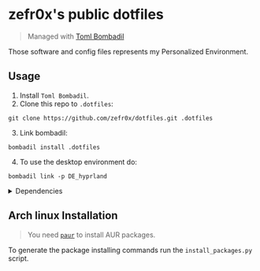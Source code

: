 # zefr0x's public dotfiles

> Managed with [Toml Bombadil](https://oknozor.github.io/toml-bombadil/)

Those software and config files represents my Personalized Environment.

## Usage

1. Install `Toml Bombadil`.
2. Clone this repo to `.dotfiles`:

```
git clone https://github.com/zefr0x/dotfiles.git .dotfiles
```

3. Link bombadil:

```
bombadil install .dotfiles
```

4. To use the desktop environment do:

```
bombadil link -p DE_hyprland
```

<details>
<summary>Dependencies</summary>

### GUI Applications

- [Alacritty](https://alacritty.org/)
- [SQliteBrowser](https://sqlitebrowser.org/)
- [D Spy](https://apps.gnome.org/app/org.gnome.dspy/)
- [ghostwriter](https://ghostwriter.kde.org/)
- [mpv](https://mpv.io/)
  - [mpv-mpris](https://github.com/hoyon/mpv-mpris)
- [swayimg](https://github.com/artemsen/swayimg)
- [Easy Effects](https://github.com/wwmm/easyeffects)
- [Qalculate! Qt](https://qalculate.github.io/)
- [zathura](https://pwmt.org/projects/zathura/)
  - [zathura-pdf-mupdf](https://pwmt.org/projects/zathura-pdf-mupdf/)
- [Thunar](https://docs.xfce.org/xfce/thunar/start)
  - [gvfs](https://wiki.gnome.org/Projects/gvfs)
  - [thunar-archive-plugin](https://docs.xfce.org/xfce/thunar/archive)
  - [thunar-media-tags-plugin](https://docs.xfce.org/xfce/thunar/media-tags)
  - [tumbler](https://docs.xfce.org/xfce/tumbler/start)
    - [ffmpegthumbnailer](https://github.com/dirkvdb/ffmpegthumbnailer)
    - [poppler-glib](https://poppler.freedesktop.org/)
    - [libgsf](https://www.digital-scurf.org/software/libgfshare)
- [SlimBookBattery](https://github.com/slimbook/slimbookbattery)
- [System Config Printer](https://github.com/OpenPrinting/system-config-printer)
- [Dialect](https://apps.gnome.org/app/app.drey.Dialect/)

### Desktop Environment

- [rofi](https://github.com/lbonn/rofi)
  - [rofi-calc](https://github.com/svenstaro/rofi-calc)
  - [rofi-emoji](https://github.com/Mange/rofi-emoji)
  - [foxmarks](https://github.com/zefr0x/foxmarks)
- [network-manager-applet](https://gitlab.gnome.org/GNOME/network-manager-applet)
- [gnome-keyring](https://wiki.gnome.org/Projects/GnomeKeyring)
- [PolKit Gnome](https://gitlab.gnome.org/Archive/policykit-gnome)
- [greetd](https://git.sr.ht/~kennylevinsen/greetd)
  - [tuigreet](https://github.com/apognu/tuigreet)
- [brightnessctl](https://github.com/Hummer12007/brightnessctl)
- [dex](https://github.com/jceb/dex)

#### Hyprland (Wayland)

- [Hyprland](https://github.com/hyprwm/Hyprland)
  - [xdg-desktop-portal-hyprland](https://github.com/hyprwm/xdg-desktop-portal-hyprland)
  - [xdg-desktop-portal-gtk](https://github.com/flatpak/xdg-desktop-portal-gtk)
  - [Waybar](https://github.com/Alexays/Waybar)
    - [lsof](https://github.com/lsof-org/lsof)
    - [jq](https://github.com/jqlang/jq)
  - [Hyprland Per Window Layout](https://github.com/coffebar/hyprland-per-window-layout)
  - [swayidle](https://github.com/swaywm/swayidle)
  - [swaylock](https://github.com/swaywm/swaylock)
- [swappy](https://github.com/jtheoof/swappy)
  - [wayshot](https://github.com/waycrate/wayshot)
  - [slurp](https://github.com/emersion/slurp)
- [SwayNotificationCenter](https://github.com/ErikReider/SwayNotificationCenter)
  - [ianny](https://github.com/zefr0x/ianny)

You need to enable `greetd`

```
sudo systemctl enable greetd.service
```

You need to config `greetd` by editing `/etc/greetd/config.toml` to be

```
[terminal]
vt = 1

[default_session]
command = "tuigreet --remember --remember-user-session --user-menu --time --cmd Hyprland"
user = "greeter"
```

To integrate gnome-keyring add those lines to `/etc/pam.d/greetd` and `/etc/pam.d/login`

```
auth       optional     pam_gnome_keyring.so
session    optional     pam_gnome_keyring.so auto_start
```

and add this line to `/etc/pam.d/passwd`

```
password	optional	pam_gnome_keyring.so
```

### Fonts

- [Noto Fonts](https://fonts.google.com/noto)
- [JetBrainsMono Nerd](https://www.nerdfonts.com/)
- [Nerd Fonts Ubuntu](https://github.com/ryanoasis/nerd-fonts)
- [ttf-dejavu-ib](http://dejavu-fonts.org/wiki/Main_Page)
- [Cantarell](https://cantarell.gnome.org/)

### Themes

#### Icons

- [Papirus Icon Theme](https://github.com/PapirusDevelopmentTeam/papirus-icon-theme)
- [Adwaita Icon Theme](https://gitlab.gnome.org/GNOME/adwaita-icon-theme)

#### UI

- [qt5ct](https://sourceforge.net/projects/qt5ct/)
- [qt6ct](https://github.com/trialuser02/qt6ct)
- [kvantum](https://github.com/tsujan/Kvantum)
- [libadwaita](https://gnome.pages.gitlab.gnome.org/libadwaita/)

Set the Qt5 theme by adding this line: `QT_QPA_PLATFORMTHEME=qt5ct` to your `/etc/environment` file.

Prefer dark theme for GTK-4:

```shell
gsettings set org.gnome.desktop.interface color-scheme prefer-dark
```

### CLI/TUI Applications/Tools

- [git](https://git-scm.com/)
  - [delta](https://github.com/dandavison/delta)
- [just](https://github.com/casey/just)
- [python-livereload](https://github.com/lepture/python-livereload)
- [libqalculate](https://qalculate.github.io/)
- [pastel](https://github.com/sharkdp/pastel)

### CLI Utilities

- [Open Doas](https://github.com/Duncaen/OpenDoas)
- [bat](https://github.com/sharkdp/bat)
- [fd](https://github.com/sharkdp/fd)
- [zoxide](https://github.com/ajeetdsouza/zoxide)
- [eza](https://github.com/eza-community/eza)
- [ripgrep](https://github.com/BurntSushi/ripgrep)
- [dysk](https://github.com/Canop/dysk)
- [hexyl](https://github.com/sharkdp/hexyl)
- [handlr](https://github.com/chmln/handlr)
- [trash-cli](https://github.com/andreafrancia/trash-cli)
- [ripdrag](https://github.com/nik012003/ripdrag)
- [broot](https://github.com/Canop/broot)
- [hyperfine](https://github.com/sharkdp/hyperfine)
- [tokei](https://github.com/XAMPPRocky/tokei)
- [jless](https://github.com/PaulJuliusMartinez/jless)
- [skim](https://github.com/lotabout/skim)
- [wl-clipboard](https://github.com/bugaevc/wl-clipboard)
- [onefetch](https://github.com/o2sh/onefetch)
- [nvtop](https://github.com/Syllo/nvtop)
- [htop](https://htop.dev/)

Since the `br` shell function is custom, after restarting the shell, run that:

```
br --set-install-state refused
```

### Shell

- [fish](https://fishshell.com/)
  - [Tide](https://github.com/IlanCosman/tide)
  - [bass](https://github.com/edc/bass)
  - [virtualfish](https://github.com/justinmayer/virtualfish)
- [dash](https://en.wikipedia.org/wiki/Debian_Almquist_shell)

### NeoVim <sup>`Text Editor`</sup>

- [neovim](https://neovim.io/)

### Language Servers

- [Python LSP Server](https://github.com/python-lsp/python-lsp-server) <sup>`Python`</sup>
  - [python-lsp-black](https://github.com/python-lsp/python-lsp-black)
- [TexLab](https://github.com/latex-lsp/texlab) <sup>`LaTex`</sup>
- [VSCode CSS LanguageServer](https://github.com/microsoft/vscode/tree/main/extensions/css-language-features/server) <sup>`CSS`</sup>
- [VSCode HTML LanguageServer](https://github.com/microsoft/vscode/tree/main/extensions/html-language-features/server) <sup>`HTML`</sup>
- [emmet-ls](https://github.com/aca/emmet-ls) <sup>`HTML5/CSS3 snippets`</sup>
- [lua-language-server](https://github.com/sumneko/lua-language-server) <sup>`Lua`</sup>
- [VSCode jSON LanguageServer](https://github.com/microsoft/vscode/tree/main/extensions/json-language-features/server) <sup>`JSON`</sup>
- [YAML Language Server](https://github.com/redhat-developer/yaml-language-server) <sup>`YAML`</sup>
- [Eclipse JDT Language Server](https://github.com/eclipse/eclipse.jdt.ls)

### Linters

- [Flawfinder](https://dwheeler.com/flawfinder/) <sup>`C/C++`</sup>
- [mypy](http://www.mypy-lang.org/) <sup>`Python`</sup>
- [flake8](https://flake8.pycqa.org/) <sup>`Python`</sup>
  - [pep8-naming](https://github.com/PyCQA/pep8-naming)
  - [flake8-builtins](https://github.com/gforcada/flake8-builtins)
  - [flake8-comprehensions](https://github.com/adamchainz/flake8-comprehensions)
  - [flake8-bugbear](https://github.com/PyCQA/flake8-bugbear)
- [python-pydocstyle](http://www.pydocstyle.org/) <sup>`Python`</sup>
- [Bandit](https://github.com/PyCQA/bandit) <sup>`Python`</sup>
- [selene-linter](https://github.com/Kampfkarren/selene) <sup>`Lua`</sup>
- [Stylelint](https://stylelint.io/) <sup>`CSS`</sup>
- [Tidy](https://www.html-tidy.org/) <sup>`HTML`</sup>

### Formatters

- [Black](https://github.com/psf/black) <sup>`Python`</sup>
- [StyLua](https://github.com/JohnnyMorganz/StyLua) <sup>`Lua`</sup>

### Linkers

- [mold](https://github.com/rui314/mold)

### Programming Languages Tools/Compilers/Interpreters

#### Rust

- [rustup](https://github.com/rust-lang/rustup.rs)
  - [cargo-outdated](https://github.com/kbknapp/cargo-outdated)
  - [cargo-bloat](https://github.com/RazrFalcon/cargo-bloat)
  - [cargo-nextest](https://nexte.st/)
  - [cargo-asm](https://github.com/gnzlbg/cargo-asm)
  - [cargo-depgraph](https://github.com/jplatte/cargo-depgraph)
  - [cargo-supply-chain](https://github.com/rust-secure-code/cargo-supply-chain)
  - [cargo-deny](https://github.com/EmbarkStudios/cargo-deny)
  - [cargo-sort](https://github.com/DevinR528/cargo-sort)

After installing it you need to run:

```shell
rustup default stable

rustup component add rust-analyzer
```

> **Note** It includes most the tools used for the Rust language.

#### C/C++

- [base-devel](https://archlinux.org/groups/x86_64/base-devel/)
- [Clang](https://clang.llvm.org/)

#### Python

- [Python](https://www.python.org/)

#### JavaScript/TypeScript

- [Deno](https://deno.land/)

> **Note** It includes most the tools needed for JS/TS.

#### LaTex

- [texlive](https://archlinux.org/groups/x86_64/texlive/)
- [texlive-langother](https://archlinux.org/packages/extra/any/texlive-langother/)

#### Melody

- [melody](https://github.com/yoav-lavi/melody)

### Java

- [OpenJDK](https://openjdk.org/)
- [OpenJDK-17](https://openjdk.org/)
- [Gradle](https://gradle.org/)

</details>

## Arch linux Installation

> You need [`paur`](https://github.com/Morganamilo/paru#installation) to install AUR packages.

To generate the package installing commands run the `install_packages.py` script.

<!-- TODO: Create screenshots section. -->
